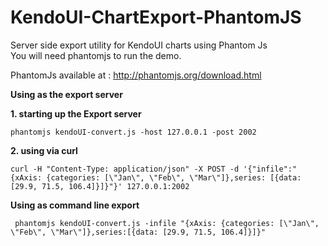 KendoUI-ChartExport-PhantomJS
=============================

Server side export utility for KendoUI charts using Phantom Js  
You will need phantomjs to run the demo.

PhantomJs available at : http://phantomjs.org/download.html  


<b>Using as the export server</b>

   <b> 1. starting up the Export server</b>
  
    phantomjs kendoUI-convert.js -host 127.0.0.1 -post 2002

   <b> 2. using via curl</b>

    curl -H "Content-Type: application/json" -X POST -d '{"infile":"{xAxis: {categories: [\"Jan\", \"Feb\", \"Mar\"]},series: [{data: [29.9, 71.5, 106.4]}]}"}' 127.0.0.1:2002
  
    
<b>Using as command line export</b>

     phantomjs kendoUI-convert.js -infile "{xAxis: {categories: [\"Jan\", \"Feb\", \"Mar\"]},series:[{data: [29.9, 71.5, 106.4]}]}"
    
    
  
